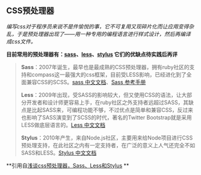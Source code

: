 ## CSS预处理器

*编写css对于程序员来说不是件愉悦的事，它不可复用又现碎片化而让应用变得杂乱，于是预处理器出现了——用一种专用的编程语言进行样式设计，然后再编译成css文件。* 



**目前常用的预处理器有：[sass](http://sass-lang.com/)、[less](http://lesscss.org/)、[stylus](http://stylus-lang.com/) 它们的优缺点待实践后再评** 



> **Sass**：2007年诞生，最早也是最成熟的CSS预处理器，拥有ruby社区的支持和compass这一最强大的css框架，目前受LESS影响，已经进化到了全面兼容CSS的SCSS。[sass 中文文档](http://link.zhihu.com/?target=http%3A//sass.bootcss.com/docs/sass-reference/)、[Sass 参考手册](http://link.zhihu.com/?target=http%3A//sass.bootcss.com/docs/sass-reference/) 
>
> **Less**：2009年出现，受SASS的影响较大，但又使用CSS的语法，让大部分开发者和设计师更容易上手，在ruby社区之外支持者远超过SASS，其缺点是比起SASS来，可编程功能不够，不过优点是简单和兼容CSS，反过来也影响了SASS演变到了SCSS的时代，著名的Twitter Bootstrap就是采用LESS做底层语言的。[Less 中文文档](http://link.zhihu.com/?target=http%3A//less.bootcss.com)
>
> **Stylus**：2010年产生，来自Node.js社区，主要用来给Node项目进行CSS预处理支持，在此社区之内有一定支持者，在广泛的意义上人气还完全不如SASS和LESS。[Stylus 中文文档](http://link.zhihu.com/?target=http%3A//wiki.jikexueyuan.com/project/harp-doc/Stylus.html)

**引用自[浅谈css预处理器，Sass、Less和Stylus](https://zhuanlan.zhihu.com/p/23382462) ** 